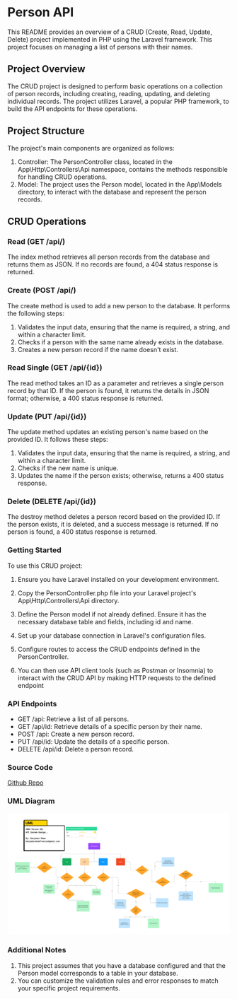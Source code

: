 # Person API

This README provides an overview of a CRUD (Create, Read, Update, Delete) project implemented in PHP using the Laravel framework. This project focuses on managing a list of persons with their names.

## Project Overview

The CRUD project is designed to perform basic operations on a collection of person records, including creating, reading, updating, and deleting individual records. The project utilizes Laravel, a popular PHP framework, to build the API endpoints for these operations.

## Project Structure

The project's main components are organized as follows:

1. Controller: The PersonController class, located in the App\Http\Controllers\Api namespace, contains the methods responsible for handling CRUD operations.
2. Model: The project uses the Person model, located in the App\Models directory, to interact with the database and represent the person records.

## CRUD Operations

### Read (GET /api/)

The index method retrieves all person records from the database and returns them as JSON. If no records are found, a 404 status response is returned.

### Create (POST /api/)

The create method is used to add a new person to the database. It performs the following steps:

1.  Validates the input data, ensuring that the name is required, a string, and within a character limit.
2.  Checks if a person with the same name already exists in the database.
3.  Creates a new person record if the name doesn't exist.

### Read Single (GET /api/{id})

The read method takes an ID as a parameter and retrieves a single person record by that ID. If the person is found, it returns the details in JSON format; otherwise, a 400 status response is returned.

### Update (PUT /api/{id})

The update method updates an existing person's name based on the provided ID. It follows these steps:

1.  Validates the input data, ensuring that the name is required, a string, and within a character limit.
2.  Checks if the new name is unique.
3.  Updates the name if the person exists; otherwise, returns a 400 status response.

### Delete (DELETE /api/{id})

The destroy method deletes a person record based on the provided ID. If the person exists, it is deleted, and a success message is returned. If no person is found, a 400 status response is returned.

### Getting Started

To use this CRUD project:

1.  Ensure you have Laravel installed on your development environment.

2.  Copy the PersonController.php file into your Laravel project's App\Http\Controllers\Api directory.

3.  Define the Person model if not already defined. Ensure it has the necessary database table and fields, including id and name.

4.  Set up your database connection in Laravel's configuration files.

5.  Configure routes to access the CRUD endpoints defined in the PersonController.

6.  You can then use API client tools (such as Postman or Insomnia) to interact with the CRUD API by making HTTP requests to the defined endpoint

### API Endpoints

    
*   GET /api: Retrieve a list of all persons.
*   GET /api/id: Retrieve details of a specific person by their name.
*   POST /api: Create a new person record.
*   PUT /api/id: Update the details of a specific person.
*   DELETE /api/id: Delete a person record.

### Source Code
 [Github Repo](https://github.com/Doopra/crud-api)

 ### UML Diagram

 <p align="center"><img src="public/uml/person-api-plan.png" width="500"></p>

### Additional Notes

1.  This project assumes that you have a database configured and that the Person model corresponds to a table in your database.
2.  You can customize the validation rules and error responses to match your specific project requirements.
